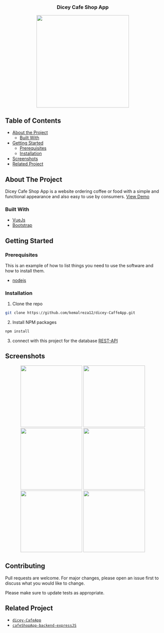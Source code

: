 <br />
<p align="center">

  <h3 align="center">Dicey Cafe Shop App</h3>
  <p align="center">
    <image align="center" width="300" src='./screenshots/Capture_052-removebg-preview.png' />
  </p>
</p>


## Table of Contents

* [About the Project](#about-the-project)
  * [Built With](#built-with)
* [Getting Started](#getting-started)
  * [Prerequisites](#prerequisites)
  * [Installation](#installation)
* [Screenshots](#screenshots)
* [Related Project](#related-project-backend)


## About The Project

Dicey Cafe Shop App is a website ordering coffee or food with a simple and functional appearance and also easy to use by consumers. [View Demo](https://diceycafe.netlify.app/)

### Built With

* [VueJs](https://vuejs.org/)
* [Bootstrap](https://getbootstrap.com/)


## Getting Started

### Prerequisites

This is an example of how to list things you need to use the software and how to install them.

* [nodejs](https://nodejs.org/en/download/)

### Installation

1. Clone the repo
```sh
git clone https://github.com/kemalreza12/dicey-CaffeApp.git
```
2. Install NPM packages
```sh
npm install
```
3. connect with this project for the database
[REST-API](https://github.com/kemalreza12/cafeShopApp-backend-expressJS.git)


## Screenshots

<p align='center'>
  <span>
      <image width="200" src='./screenshots/Capture 055.png' />
      <image width="200" src='./screenshots/Capture 053-1.png' />
      <image width="200" src='./screenshots/Capture 053.png' />
      <image width="200" src='./screenshots/Capture 051.png' />
      <image width="200" src='./screenshots/Capture 052.png' />
      <image width="200" src='./screenshots/Capture 054.png' />
    </span>
</p>

## Contributing

Pull requests are welcome. For major changes, please open an issue first to discuss what you would like to change.

Please make sure to update tests as appropriate.


## Related Project
* [`dicey-CafeApp`](https://github.com/kemalreza12/dicey-CaffeApp.git)
* [`cafeShopApp-backend-expressJS`](https://github.com/kemalreza12/cafeShopApp-backend-expressJS.git)